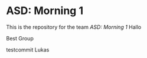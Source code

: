 # ASD: Morning 1
 
This is the repository for the team *ASD: Morning 1*
Hallo

Best Group

testcommit Lukas

